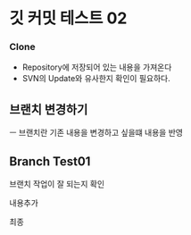 # 깃 커밋 테스트 02

### Clone
- Repository에 저장되어 있는 내용을 가져온다
- SVN의 Update와 유사한지 확인이 필요하다.



## 브랜치 변경하기
ㅡ 브랜치란 기존 내용을 변경하고 싶을떄 내용을 반영

## Branch Test01
브랜치 작업이 잘 되는지 확인

내용추가


최종